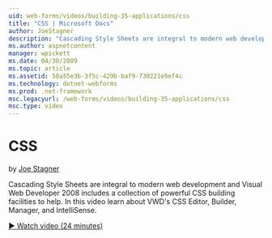 ```yaml
---
uid: web-forms/videos/building-35-applications/css
title: "CSS | Microsoft Docs"
author: JoeStagner
description: "Cascading Style Sheets are integral to modern web development and Visual Web Developer 2008 includes a collection of powerful CSS building facilities to help..."
ms.author: aspnetcontent
manager: wpickett
ms.date: 04/30/2009
ms.topic: article
ms.assetid: 50a55e3b-3f5c-429b-baf9-730221e9ef4c
ms.technology: dotnet-webforms
ms.prod: .net-framework
msc.legacyurl: /web-forms/videos/building-35-applications/css
msc.type: video
---
```

CSS
====================
by [Joe Stagner](https://github.com/JoeStagner)

Cascading Style Sheets are integral to modern web development and Visual Web Developer 2008 includes a collection of powerful CSS building facilities to help. In this video learn about VWD's CSS Editor, Builder, Manager, and IntelliSense.

[&#9654; Watch video (24 minutes)](https://channel9.msdn.com/Blogs/ASP-NET-Site-Videos/css)
